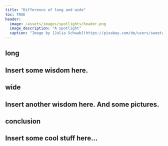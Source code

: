 ```yaml
---
title: "Difference of long and wide"
toc: TRUE
header:
  image: /assets/images/spotlights/header.png
  image_description: "A spotlight"
  caption: "Image by [Julia Schwab](https://pixabay.com/de/users/sweetaholic-296788/?utm_source=link-attribution&amp;utm_medium=referral&amp;utm_campaign=image&amp;utm_content=802634) [on Pixabay](https://pixabay.com/de/?utm_source=link-attribution&amp;utm_medium=referral&amp;utm_campaign=image&amp;utm_content=802634)"
---
```


<!--more-->

## long
Insert some wisdom here.
---

## wide
Insert another wisdom here. And some pictures.
---

## conclusion
Insert some cool stuff here...
---

<!--
## Further reading

add some day
-->
